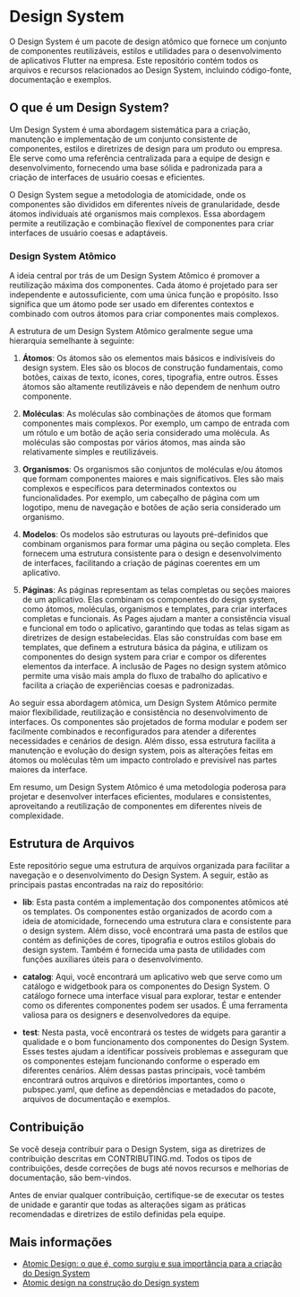# Design System

O Design System é um pacote de design atômico que fornece um conjunto de componentes reutilizáveis, estilos e utilidades para o desenvolvimento de aplicativos Flutter na empresa. Este repositório contém todos os arquivos e recursos relacionados ao Design System, incluindo código-fonte, documentação e exemplos.

## O que é um Design System?

Um Design System é uma abordagem sistemática para a criação, manutenção e implementação de um conjunto consistente de componentes, estilos e diretrizes de design para um produto ou empresa. Ele serve como uma referência centralizada para a equipe de design e desenvolvimento, fornecendo uma base sólida e padronizada para a criação de interfaces de usuário coesas e eficientes.

O Design System segue a metodologia de atomicidade, onde os componentes são divididos em diferentes níveis de granularidade, desde átomos individuais até organismos mais complexos. Essa abordagem permite a reutilização e combinação flexível de componentes para criar interfaces de usuário coesas e adaptáveis.

### Design System Atômico

A ideia central por trás de um Design System Atômico é promover a reutilização máxima dos componentes. Cada átomo é projetado para ser independente e autossuficiente, com uma única função e propósito. Isso significa que um átomo pode ser usado em diferentes contextos e combinado com outros átomos para criar componentes mais complexos.

A estrutura de um Design System Atômico geralmente segue uma hierarquia semelhante à seguinte:

1. **Átomos**: Os átomos são os elementos mais básicos e indivisíveis do design system. Eles são os blocos de construção fundamentais, como botões, caixas de texto, ícones, cores, tipografia, entre outros. Esses átomos são altamente reutilizáveis e não dependem de nenhum outro componente.

2. **Moléculas**: As moléculas são combinações de átomos que formam componentes mais complexos. Por exemplo, um campo de entrada com um rótulo e um botão de ação seria considerado uma molécula. As moléculas são compostas por vários átomos, mas ainda são relativamente simples e reutilizáveis.

3. **Organismos**: Os organismos são conjuntos de moléculas e/ou átomos que formam componentes maiores e mais significativos. Eles são mais complexos e específicos para determinados contextos ou funcionalidades. Por exemplo, um cabeçalho de página com um logotipo, menu de navegação e botões de ação seria considerado um organismo.

4. **Modelos**: Os modelos são estruturas ou layouts pré-definidos que combinam organismos para formar uma página ou seção completa. Eles fornecem uma estrutura consistente para o design e desenvolvimento de interfaces, facilitando a criação de páginas coerentes em um aplicativo.

5. **Páginas**: As páginas representam as telas completas ou seções maiores de um aplicativo. Elas combinam os componentes do design system, como átomos, moléculas, organismos e templates, para criar interfaces completas e funcionais. As Pages ajudam a manter a consistência visual e funcional em todo o aplicativo, garantindo que todas as telas sigam as diretrizes de design estabelecidas. Elas são construídas com base em templates, que definem a estrutura básica da página, e utilizam os componentes do design system para criar e compor os diferentes elementos da interface. A inclusão de Pages no design system atômico permite uma visão mais ampla do fluxo de trabalho do aplicativo e facilita a criação de experiências coesas e padronizadas.

Ao seguir essa abordagem atômica, um Design System Atômico permite maior flexibilidade, reutilização e consistência no desenvolvimento de interfaces. Os componentes são projetados de forma modular e podem ser facilmente combinados e reconfigurados para atender a diferentes necessidades e cenários de design. Além disso, essa estrutura facilita a manutenção e evolução do design system, pois as alterações feitas em átomos ou moléculas têm um impacto controlado e previsível nas partes maiores da interface.

Em resumo, um Design System Atômico é uma metodologia poderosa para projetar e desenvolver interfaces eficientes, modulares e consistentes, aproveitando a reutilização de componentes em diferentes níveis de complexidade.

## Estrutura de Arquivos

Este repositório segue uma estrutura de arquivos organizada para facilitar a navegação e o desenvolvimento do Design System. A seguir, estão as principais pastas encontradas na raiz do repositório:

- **lib**: Esta pasta contém a implementação dos componentes atômicos até os templates. Os componentes estão organizados de acordo com a ideia de atomicidade, fornecendo uma estrutura clara e consistente para o design system. Além disso, você encontrará uma pasta de estilos que contém as definições de cores, tipografia e outros estilos globais do design system. Também é fornecida uma pasta de utilidades com funções auxiliares úteis para o desenvolvimento.

- **catalog**: Aqui, você encontrará um aplicativo web que serve como um catálogo e widgetbook para os componentes do Design System. O catálogo fornece uma interface visual para explorar, testar e entender como os diferentes componentes podem ser usados. É uma ferramenta valiosa para os designers e desenvolvedores da equipe.

- **test**: Nesta pasta, você encontrará os testes de widgets para garantir a qualidade e o bom funcionamento dos componentes do Design System. Esses testes ajudam a identificar possíveis problemas e asseguram que os componentes estejam funcionando conforme o esperado em diferentes cenários.
Além dessas pastas principais, você também encontrará outros arquivos e diretórios importantes, como o pubspec.yaml, que define as dependências e metadados do pacote, arquivos de documentação e exemplos.

## Contribuição

Se você deseja contribuir para o Design System, siga as diretrizes de contribuição descritas em CONTRIBUTING.md. Todos os tipos de contribuições, desde correções de bugs até novos recursos e melhorias de documentação, são bem-vindos.

Antes de enviar qualquer contribuição, certifique-se de executar os testes de unidade e garantir que todas as alterações sigam as práticas recomendadas e diretrizes de estilo definidas pela equipe.

## Mais informações

- [Atomic Design: o que é, como surgiu e sua importância para a criação do Design System](https://medium.com/pretux/atomic-design-o-que-é-como-surgiu-e-sua-importância-para-a-criação-do-design-system-e3ac7b5aca2c)
- [Atomic design na construção do Design system](https://medium.com/@andersonbarbozadasilva/atomic-design-na-construção-do-design-system-49d401a39a1f)
